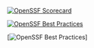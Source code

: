 
[![OpenSSF Scorecard](https://api.securityscorecards.dev/projects/github.com/aaronc2215/AaronPortfolio/badge)](https://securityscorecards.dev/viewer/?uri=github.com/aaronc2215/AaronPortfolio)

[![OpenSSF Best Practices](https://www.bestpractices.dev/projects/8593/badge)](https://www.bestpractices.dev/projects/8593)

[![OpenSSF Best Practices](https://www.bestpractices.dev/projects/8593/badge)]
